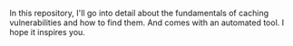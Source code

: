 In this repository, I'll go into detail about the fundamentals of caching vulnerabilities and how to find them. And comes with an automated tool. I hope it inspires you.